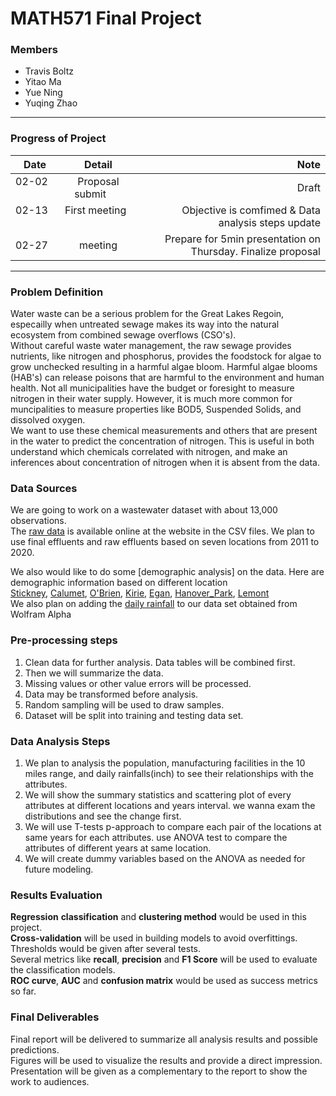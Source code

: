 # MATH571 Final Project


### Members
- Travis Boltz
- Yitao Ma
- Yue Ning
- Yuqing Zhao
***

### Progress of Project

| Date          | Detail                | Note              |
| ------------- |:--------------------: | -----------------:|
| 02-02         | Proposal submit       | Draft             |
| 02-13         | First meeting         | Objective is comfimed & Data analysis steps update|
| 02-27         | meeting               | Prepare for 5min presentation on Thursday. Finalize proposal| 

***
### Problem Definition  
Water waste can be a serious problem for the Great Lakes Regoin, especailly when untreated sewage makes its way into the natural ecosystem from combined sewage overflows (CSO's).  
Without careful waste water management, the raw sewage provides nutrients, like nitrogen and phosphorus, provides the foodstock for algae to grow unchecked resulting in a harmful algae bloom.  Harmful algae blooms (HAB's) can release poisons that are harmful to the environment and human health. Not all municipalities have the budget or foresight to measure nitrogen in their water supply. However, it is much more common for muncipalities to measure properties like BOD5, Suspended Solids, and dissolved oxygen.   
We want to use these chemical measurements and others that are present in the water to predict the concentration of nitrogen. This is useful in both understand which chemicals correlated with nitrogen, and make an inferences about concentration of nitrogen when it is absent from the data.  


### Data Sources
We are going to work on a wastewater dataset with about 13,000 observations.    
The [raw data](http://www.mwrd.org/irj/portal/anonymous?NavigationTarget=navurl://9f766d4f820e9482d016681c86031b76) is available online at the website in the CSV files. We plan to use final effluents and raw effluents based on seven locations from 2011 to 2020.  
  
We also would like to do some [demographic analysis] on the data. Here are demographic information based on different location  
[Stickney](http://www.mwrd.org/irj/go/km/docs/documents/MWRD/internet/protecting_the_environment/Water_Reclamation_Plants/pdfs/FactSheet_WRPs_Stickney.pdf),
[Calumet](http://www.mwrd.org/irj/go/km/docs/documents/MWRD/internet/protecting_the_environment/Water_Reclamation_Plants/pdfs/FactSheet_WRPs_Calumet.pdf),
[O'Brien](http://www.mwrd.org/irj/go/km/docs/documents/MWRD/internet/protecting_the_environment/Water_Reclamation_Plants/pdfs/FactSheet_WRPs_O'Brien.pdf),
[Kirie](http://www.mwrd.org/irj/go/km/docs/documents/MWRD/internet/protecting_the_environment/Water_Reclamation_Plants/pdfs/FactSheet_WRPs_Kirie.pdf),
[Egan](http://www.mwrd.org/irj/go/km/docs/documents/MWRD/internet/protecting_the_environment/Water_Reclamation_Plants/pdfs/FactSheet_WRPs_Egan.pdf),
[Hanover_Park](http://www.mwrd.org/irj/go/km/docs/documents/MWRD/internet/protecting_the_environment/Water_Reclamation_Plants/pdfs/FactSheet_WRPs_Hanover_Park.pdf), 
[Lemont](http://www.mwrd.org/irj/go/km/docs/documents/MWRD/internet/protecting_the_environment/Water_Reclamation_Plants/pdfs/FactSheet_WRPs_Lemont.pdf)  
We also plan on adding the [daily rainfall](https://drive.google.com/file/d/1BHuq89bgyt7kC_Paf1_CjnWiG4uBgm2d/view) to our data set obtained from Wolfram Alpha
  
### Pre-processing steps 
1. Clean data for further analysis. Data tables will be combined first.   
2. Then we will summarize the data. 
3. Missing values or other value errors will be processed.  
4. Data may be transformed before analysis. 
5. Random sampling will be used to draw samples.   
6. Dataset will be split into training and testing data set.     
 

### Data Analysis Steps
1. We plan to analysis the population, manufacturing facilities in the 10 miles range, and daily rainfalls(inch) to see their relationships with the attributes. 
2. We will show the summary statistics and scattering plot of every attributes at different locations and years interval. we wanna exam the distributions and see the change first.
3. We will use T-tests p-approach to compare each pair of the locations at same years for each attributes.
use ANOVA test to compare the attributes of different years at same location.
4. We will create dummy variables based on the ANOVA as needed for future modeling.
      
### Results Evaluation
__Regression__ __classification__ and __clustering method__ would be used in this project.  
__Cross-validation__ will be used in building models to avoid overfittings.  
Thresholds would be given after several tests.  
Several metrics like __recall__, __precision__ and __F1 Score__ will be used to evaluate the classification models.  
__ROC curve__, __AUC__ and __confusion matrix__ would be used as success metrics so far.  

### Final Deliverables
Final report will be delivered to summarize all analysis results and possible predictions.   
Figures will be used to visualize the results and provide a direct impression.   
Presentation will be given as a complementary to the report to show the work to audiences.  
